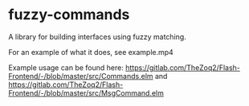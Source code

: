 # fuzzy-commands

A library for building interfaces using fuzzy matching.

For an example of what it does, see example.mp4

Example usage can be found here: https://gitlab.com/TheZoq2/Flash-Frontend/-/blob/master/src/Commands.elm and https://gitlab.com/TheZoq2/Flash-Frontend/-/blob/master/src/MsgCommand.elm


